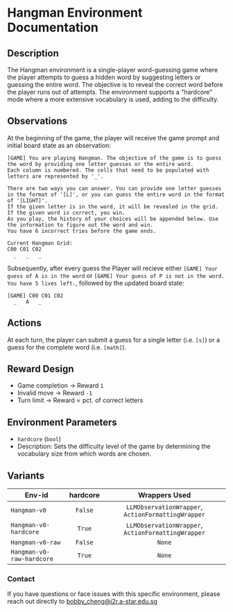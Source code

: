 # Hangman Environment Documentation

## Description
The Hangman environment is a single-player word-guessing game where the player attempts to guess a hidden word by suggesting letters or guessing the entire word. The objective is to reveal the correct word before the player runs out of attempts. The environment supports a "hardcore" mode where a more extensive vocabulary is used, adding to the difficulty.

## Observations
At the beginning of the game, the player will receive the game prompt and initial board state as an observation:
```plaintext
[GAME] You are playing Hangman. The objective of the game is to guess the word by providing one letter guesses or the entire word.
Each column is numbered. The cells that need to be populated with letters are represented by '_'.

There are two ways you can answer. You can provide one letter guesses in the format of '[L]', or you can guess the entire word in the format of '[LIGHT]'.
If the given letter is in the word, it will be revealed in the grid.
If the given word is correct, you win.
As you play, the history of your choices will be appended below. Use the information to figure out the word and win.
You have 6 incorrect tries before the game ends.

Current Hangman Grid:
C00 C01 C02
  _   _   _ 
```

Subsequently, after every guess the Player will recieve either `[GAME] Your guess of A is in the word` or `[GAME] Your guess of P is not in the word. You have 5 lives left.`, followed by the updated board state:

```plaintext
[GAME] C00 C01 C02
  _   A   _ 
```

## Actions
At each turn, the player can submit a guess for a single letter (i.e. `[s]`) or a guess for the complete word (i.e. `[math]`).


## Reward Design
- Game completion -> Reward `1`
- Invalid move -> Reward `-1`
- Turn limit -> Reward ∝ pct. of correct letters


## Environment Parameters
- `hardcore` (`bool`)
- Description: Sets the difficulty level of the game by determining the vocabulary size from which words are chosen.

## Variants

| Env-id                    | hardcore |                Wrappers Used                     |
|---------------------------|:--------:|:-----------------------------------------------: |
| `Hangman-v0`              | `False`  |`LLMObservationWrapper`, `ActionFormattingWrapper`| 
| `Hangman-v0-hardcore`     |  `True`  |`LLMObservationWrapper`, `ActionFormattingWrapper`| 
| `Hangman-v0-raw`          | `False`  |`None`                                            | 
| `Hangman-v0-raw-hardcore` |  `True`  |`None`                                            | 


### Contact
If you have questions or face issues with this specific environment, please reach out directly to bobby_cheng@i2r.a-star.edu.sg

